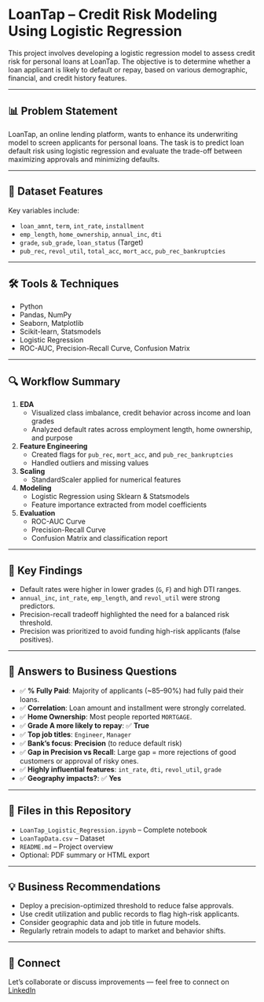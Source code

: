 # LoanTap – Credit Risk Modeling Using Logistic Regression

This project involves developing a logistic regression model to assess credit risk for personal loans at LoanTap. The objective is to determine whether a loan applicant is likely to default or repay, based on various demographic, financial, and credit history features.

---

## 📊 Problem Statement

LoanTap, an online lending platform, wants to enhance its underwriting model to screen applicants for personal loans. The task is to predict loan default risk using logistic regression and evaluate the trade-off between maximizing approvals and minimizing defaults.

---

## 📁 Dataset Features

Key variables include:
- `loan_amnt`, `term`, `int_rate`, `installment`
- `emp_length`, `home_ownership`, `annual_inc`, `dti`
- `grade`, `sub_grade`, `loan_status` (Target)
- `pub_rec`, `revol_util`, `total_acc`, `mort_acc`, `pub_rec_bankruptcies`

---

## 🛠️ Tools & Techniques

- Python
- Pandas, NumPy
- Seaborn, Matplotlib
- Scikit-learn, Statsmodels
- Logistic Regression
- ROC-AUC, Precision-Recall Curve, Confusion Matrix

---

## 🔍 Workflow Summary

1. **EDA**
   - Visualized class imbalance, credit behavior across income and loan grades
   - Analyzed default rates across employment length, home ownership, and purpose
2. **Feature Engineering**
   - Created flags for `pub_rec`, `mort_acc`, and `pub_rec_bankruptcies`
   - Handled outliers and missing values
3. **Scaling**
   - StandardScaler applied for numerical features
4. **Modeling**
   - Logistic Regression using Sklearn & Statsmodels
   - Feature importance extracted from model coefficients
5. **Evaluation**
   - ROC-AUC Curve
   - Precision-Recall Curve
   - Confusion Matrix and classification report

---

## 📌 Key Findings

- Default rates were higher in lower grades (`G`, `F`) and high DTI ranges.
- `annual_inc`, `int_rate`, `emp_length`, and `revol_util` were strong predictors.
- Precision-recall tradeoff highlighted the need for a balanced risk threshold.
- Precision was prioritized to avoid funding high-risk applicants (false positives).

---

## 🧪 Answers to Business Questions

- ✅ **% Fully Paid**: Majority of applicants (~85–90%) had fully paid their loans.
- ✅ **Correlation**: Loan amount and installment were strongly correlated.
- ✅ **Home Ownership**: Most people reported `MORTGAGE`.
- ✅ **Grade A more likely to repay**: ✅ **True**
- ✅ **Top job titles**: `Engineer`, `Manager`
- ✅ **Bank’s focus**: **Precision** (to reduce default risk)
- ✅ **Gap in Precision vs Recall**: Large gap = more rejections of good customers or approval of risky ones.
- ✅ **Highly influential features**: `int_rate`, `dti`, `revol_util`, `grade`
- ✅ **Geography impacts?**: ✅ **Yes**

---

## 📂 Files in this Repository

- `LoanTap_Logistic_Regression.ipynb` – Complete notebook
- `LoanTapData.csv` – Dataset
- `README.md` – Project overview
- Optional: PDF summary or HTML export

---

## 💡 Business Recommendations

- Deploy a precision-optimized threshold to reduce false approvals.
- Use credit utilization and public records to flag high-risk applicants.
- Consider geographic data and job title in future models.
- Regularly retrain models to adapt to market and behavior shifts.

---

## 🤝 Connect

Let’s collaborate or discuss improvements — feel free to connect on [LinkedIn](https://www.linkedin.com/in/varshil-gandhi-08470b200/)

